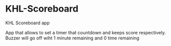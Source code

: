 # KHL-Scoreboard
KHL Scoreboard app

App that allows to set a timer that countdown and keeps score respectively.  Buzzer will go off wiht 1 minute remaining and 0 time remaining
